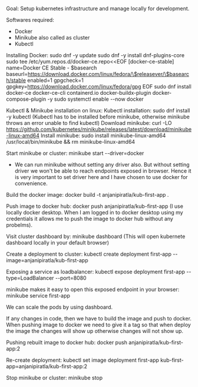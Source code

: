 Goal: Setup kubernetes infrastructure and manage locally for development.

Softwares required:
- Docker
- Minikube also called as cluster
- Kubectl 

Installing Docker:
sudo dnf -y update
sudo dnf -y install dnf-plugins-core
sudo tee /etc/yum.repos.d/docker-ce.repo<<EOF
[docker-ce-stable]
name=Docker CE Stable - \$basearch
baseurl=https://download.docker.com/linux/fedora/\$releasever/\$basearch/stable
enabled=1
gpgcheck=1
gpgkey=https://download.docker.com/linux/fedora/gpg
EOF
sudo dnf install docker-ce docker-ce-cli containerd.io docker-buildx-plugin docker-compose-plugin -y
sudo systemctl enable --now docker

Kubectl & Minikube installation on linux:
Kubectl installation: sudo dnf install -y kubectl (Kubectl has to be installed before minikube, otherwise minikube throws an error unable to find kubectl)
Download minikube: curl -LO https://github.com/kubernetes/minikube/releases/latest/download/minikube-linux-amd64
Install minikube: sudo install minikube-linux-amd64 /usr/local/bin/minikube && rm minikube-linux-amd64

Start minikube or cluster: minikube start --driver=docker
- We can run minikube without setting any driver also. But without setting driver we won't be able to reach endpoints exposed in browser. Hence it is very important to set driver here and I have chosen to use docker for convenience.

Build the docker image: docker build -t anjanipiratla/kub-first-app .

Push image to docker hub: docker push anjanipiratla/kub-first-app (I use locally docker desktop. When I am logged in to docker desktop using my credentials it allows me to push the image to docker hub without any probelms).

Visit cluster dashboard by: minikube dashboard (This will open kubernete dashboard locally in your default browser)

Create a deployment to cluster: kubectl create deployment first-app --image=anjanipiratla/kub-first-app

Exposing a service as loadbalancer: kubectl expose deployment first-app --type=LoadBalancer --port=8080

minikube makes it easy to open this exposed endpoint in your browser: minikube service first-app

We can scale the pods by using dashboard.

If any changes in code, then we have to build the image and push to docker. When pushing image to docker we need to give it a tag so that when deploy the image the changes will show up otherwise changes will not show up.

Pushing rebuilt image to docker hub: docker push anjanipiratla/kub-first-app:2

Re-create deployment: kubectl set image deployment first-app kub-first-app=anjanipiratla/kub-first-app:2

Stop minikube or cluster: minikube stop







